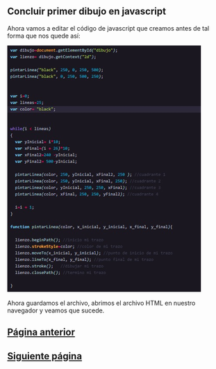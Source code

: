 ## Concluir primer dibujo en javascript

Ahora vamos a editar el código de javascript que creamos antes de tal forma que nos quede así: 

![ss_js2](/Talleres/Mi_primer_lenguaje_Javascript/ss_js2.jpg)

Ahora guardamos el archivo, abrimos el archivo HTML en nuestro navegador y veamos que sucede.

## [Página anterior](/Talleres/Mi_primer_lenguaje_Javascript/Page4.md)

## [Siguiente página](/Talleres/Mi_primer_lenguaje_Javascript/Page6.md)
